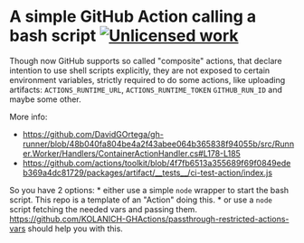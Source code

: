 A simple GitHub Action calling a bash script [![Unlicensed work](https://raw.githubusercontent.com/unlicense/unlicense.org/master/static/favicon.png)](https://unlicense.org/)
============================================

Though now GitHub supports so called "composite" actions, that declare intention to use shell scripts explicitly, they are not exposed to certain environment variables, strictly required to do some actions, like uploading artifacts: `ACTIONS_RUNTIME_URL`, `ACTIONS_RUNTIME_TOKEN` `GITHUB_RUN_ID` and maybe some other.

More info:

* https://github.com/DavidGOrtega/gh-runner/blob/48b040fa804be4a2f43abee064b365838f94055b/src/Runner.Worker/Handlers/ContainerActionHandler.cs#L178-L185
* https://github.com/actions/toolkit/blob/4f7fb6513a355689f69f0849edeb369a4dc81729/packages/artifact/__tests__/ci-test-action/index.js


So you have 2 options:
	* either use a simple `node` wrapper to start the bash script. This repo is a template of an "Action" doing this.
	* or use a `node` script fetching the needed vars and passing them. https://github.com/KOLANICH-GHActions/passthrough-restricted-actions-vars should help you with this.
